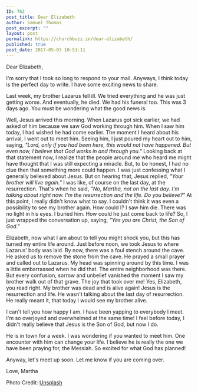 ```yaml
---
ID: 762
post_title: Dear Elizabeth
author: Samuel Thomas
post_excerpt: ""
layout: post
permalink: https://churchbuzz.in/dear-elizabeth/
published: true
post_date: 2017-05-03 10:51:11
---
```

Dear Elizabeth,

I'm sorry that I took so long to respond to your mail. Anyways, I think today is the perfect day to write. I have some exciting news to share.

Last week, my brother Lazarus fell ill. We tried everything and he was just getting worse. And eventually, he died. We had his funeral too. This was 3 days ago. You must be wondering what the good news is.

Well, Jesus arrived this morning. When Lazarus got sick earlier, we had asked of him because we saw God working through him. When I saw him today, I had wished he had come earlier. The moment I heard about his arrival, I went out to meet him. Seeing him, I just poured my heart out to him, saying, <em>"Lord, only if you had been here, this would not have happened. But even now, I believe that God works in and through you."</em> Looking back at that statement now, I realize that the people around me who heard me might have thought that I was still expecting a miracle. But, to be honest, I had no clue then that something more could happen. I was just confessing what I generally believed about Jesus. But on hearing that, Jesus replied, <em>"Your brother will live again."</em> I was like, of course on the last day, at the resurrection. That's when he said, <em>"No, Martha, not on the last day. I'm talking about right now. I'm the resurrection and the life. Do you believe?"</em> At this point, I really didn't know what to say. I couldn't think it was even a possibility to see my brother again. How could I? I saw him die. There was no light in his eyes. I buried him. How could he just come back to life? So, I just wrapped the conversation up, saying, <em>"Yes you are Christ, the Son of God."</em>

Elizabeth, now what I am about to tell you might shock you, but this has turned my entire life around. Just before noon, we took Jesus to where Lazarus’ body was laid. By now, there was a foul stench around the cave. He asked us to remove the stone from the cave. He prayed a small prayer and called out to Lazarus. My head was spinning around by this time. I was a little embarrassed when he did that. The entire neighborhood was there. But every confusion, sorrow and unbelief vanished the moment I saw my brother walk out of that grave. The joy that took over me! Yes, Elizabeth, you read right. My brother was dead and is alive again! Jesus is the resurrection and life. He wasn't talking about the last day of resurrection. He really meant it, that today I would see my brother alive.

I can't tell you how happy I am. I have been yapping to everybody I meet. I'm so overjoyed and overwhelmed at the same time! I feel before today, I didn't really believe that Jesus is the Son of God, but now I do.

He is in town for a week. I was wondering if you wanted to meet him. One encounter with him can change your life. I believe he is really the one we have been praying for, the Messiah. So excited for what God has planned!

Anyway, let's meet up soon. Let me know if you are coming over.

Love,
Martha

Photo Credit: <a href="https://unsplash.com/photos/hjwKMkehBco">Unsplash</a>